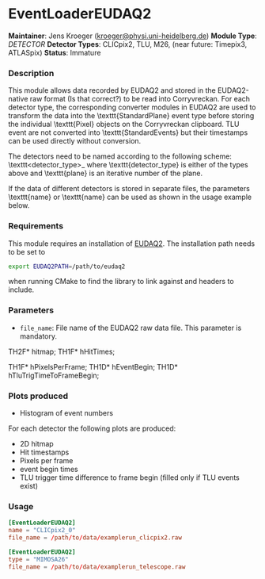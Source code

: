 # EventLoaderEUDAQ2
**Maintainer**: Jens Kroeger (kroeger@physi.uni-heidelberg.de)
**Module Type**: *DETECTOR*
**Detector Types**: CLICpix2, TLU, M26, (near future: Timepix3, ATLASpix)
**Status**: Immature

### Description
This module allows data recorded by EUDAQ2 and stored in the EUDAQ2-native raw format (Is that correct?) to be read into Corryvreckan.
For each detector type, the corresponding converter modules in EUDAQ2 are used to transform the data into the \texttt{StandardPlane} event type before storing the individual \texttt{Pixel} objects on the Corryvreckan clipboard.
TLU event are not converted into \texttt{StandardEvents} but their timestamps can be used directly without conversion.

The detectors need to be named according to the following scheme: \texttt<detector_type>_<plane> where \texttt{detector_type} is either of the types above and \texttt{plane} is an iterative number of the plane.

If the data of different detectors is stored in separate files, the parameters \texttt{name} or \texttt{name} can be used as shown in the usage example below.

### Requirements
This module requires an installation of [EUDAQ2](https://eudaq.github.io/). The installation path needs to be set to
```bash
export EUDAQ2PATH=/path/to/eudaq2
```
when running CMake to find the library to link against and headers to include.

### Parameters
* `file_name`: File name of the EUDAQ2 raw data file. This parameter is mandatory.

TH2F* hitmap;
TH1F* hHitTimes;

TH1F* hPixelsPerFrame;
TH1D* hEventBegin;
TH1D* hTluTrigTimeToFrameBegin;

### Plots produced
* Histogram of event numbers

For each detector the following plots are produced:

* 2D hitmap
* Hit timestamps
* Pixels per frame
* event begin times
* TLU trigger time difference to frame begin (filled only if TLU events exist)

### Usage
```toml
[EventLoaderEUDAQ2]
name = "CLICpix2_0"
file_name = /path/to/data/examplerun_clicpix2.raw

[EventLoaderEUDAQ2]
type = "MIMOSA26"
file_name = /path/to/data/examplerun_telescope.raw
```
